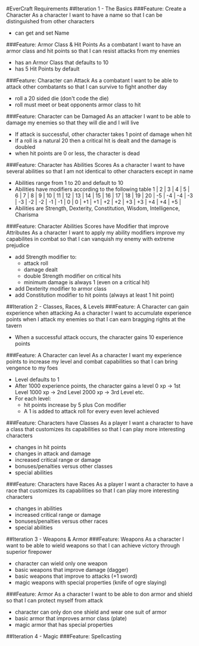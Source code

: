 #EverCraft Requirements
##Iteration 1 - The Basics
###Feature: Create a Character
As a character I want to have a name so that I can be distinguished from other characters
 - can get and set Name

###Feature: Armor Class & Hit Points
As a combatant I want to have an armor class and hit points so that I can resist attacks from my enemies
 - has an Armor Class that defaults to 10
 - has 5 Hit Points by default

###Feature: Character can Attack
As a combatant I want to be able to attack other combatants so that I can survive to fight another day
 - roll a 20 sided die (don't code the die)
 - roll must meet or beat opponents armor class to hit

###Feature: Character can be Damaged
As an attacker I want to be able to damage my enemies so that they will die and I will live
 - If attack is successful, other character takes 1 point of damage when hit
 - If a roll is a natural 20 then a critical hit is dealt and the damage is doubled
 - when hit points are 0 or less, the character is dead

###Feature: Character has Abilities Scores
As a character I want to have several abilities so that I am not identical to other characters except in name
 - Abilities range from 1 to 20 and default to 10
 - Abilities have modifiers according to the following table
    1  |  2  |  3  |  4  |  5  |  6  |  7  |  8  |  9  |  10  |  11  |  12  |  13  |  14  |  15  |  16  |  17  |  18  |  19  |  20  |
   -5  | -4  | -4  | -3  | -3  | -2  | -2  | -1  | -1  |  0   |  0   |  +1  |  +1  |  +2  |  +2  |  +3  |  +3  |  +4  |  +4  |  +5  |
 - Abilities are Strength, Dexterity, Constitution, Wisdom, Intelligence, Charisma

###Feature: Character Abilities Scores have Modifier that improve Attributes
As a character I want to apply my ability modifiers improve my capabilites in combat so that I can vanquish my enemy with extreme prejudice
 - add Strength modifier to:
	- attack roll
	- damage dealt
    - double Strength modifier on critical hits
    - minimum damage is always 1 (even on a critical hit)
 - add Dexterity modifier to armor class
 - add Constitution modifier to hit points (always at least 1 hit point)

##Iteration 2 - Classes, Races, & Levels
###Feature: A Character can gain experience when attacking
As a character I want to accumulate experience points when I attack my enemies so that I can earn bragging rights at the tavern
 - When a successful attack occurs, the character gains 10 experience points

###Feature: A Character can level
As a character I want my experience points to increase my level and combat capabilities so that I can bring vengence to my foes
 - Level defaults to 1
 - After 1000 experience points, the character gains a level
    0 xp -> 1st Level
    1000 xp -> 2nd Level
    2000 xp -> 3rd Level
    etc.
 - For each level:
	- hit points increase by 5 plus Con modifier
	- A 1 is added to attack roll for every even level achieved

###Feature: Characters have Classes
As a player I want a character to have a class that customizes its capabilities so that I can play more interesting characters
 - changes in hit points
 - changes in attack and damage
 - increased critical range or damage
 - bonuses/penalties versus other classes
 - special abilities

###Feature: Characters have Races
As a player I want a character to have a race that customizes its capabilities so that I can play more interesting characters
 - changes in abilities
 - increased critical range or damage
 - bonuses/penalties versus other races
 - special abilities

##Iteration 3 - Weapons & Armor
###Feature: Weapons
As a character I want to be able to wield weapons so that I can achieve victory through superior firepower
  - character can wield only one weapon
  - basic weapons that improve damage (dagger)
  - basic weapons that improve to attacks (+1 sword)
  - magic weapons with special properties (knife of ogre slaying)

###Feature: Armor
As a character I want to be able to don armor and shield so that I can protect myself from attack
  - character can only don one shield and wear one suit of armor
  - basic armor that improves armor class (plate)
  - magic armor that has special properties

##Iteration 4 - Magic
###Feature: Spellcasting

